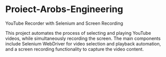 # Proiect-Arobs-Engineering

YouTube Recorder with Selenium and Screen Recording

This project automates the process of selecting and playing YouTube videos, while simultaneously recording the screen. The main components include Selenium WebDriver for video selection and playback automation, and a screen recording functionality to capture the video content.
